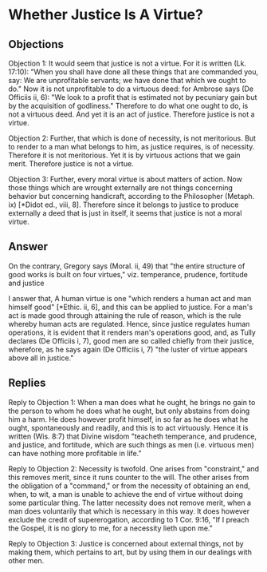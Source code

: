 # Whether Justice Is A Virtue?

## Objections

Objection 1: It would seem that justice is not a virtue. For it is written (Lk. 17:10): "When you shall have done all these things that are commanded you, say: We are unprofitable servants; we have done that which we ought to do." Now it is not unprofitable to do a virtuous deed: for Ambrose says (De Officiis ii, 6): "We look to a profit that is estimated not by pecuniary gain but by the acquisition of godliness." Therefore to do what one ought to do, is not a virtuous deed. And yet it is an act of justice. Therefore justice is not a virtue.

Objection 2: Further, that which is done of necessity, is not meritorious. But to render to a man what belongs to him, as justice requires, is of necessity. Therefore it is not meritorious. Yet it is by virtuous actions that we gain merit. Therefore justice is not a virtue.

Objection 3: Further, every moral virtue is about matters of action. Now those things which are wrought externally are not things concerning behavior but concerning handicraft, according to the Philosopher (Metaph. ix) [*Didot ed., viii, 8]. Therefore since it belongs to justice to produce externally a deed that is just in itself, it seems that justice is not a moral virtue.

## Answer

On the contrary, Gregory says (Moral. ii, 49) that "the entire structure of good works is built on four virtues," viz. temperance, prudence, fortitude and justice

I answer that, A human virtue is one "which renders a human act and man himself good" [*Ethic. ii, 6], and this can be applied to justice. For a man's act is made good through attaining the rule of reason, which is the rule whereby human acts are regulated. Hence, since justice regulates human operations, it is evident that it renders man's operations good, and, as Tully declares (De Officiis i, 7), good men are so called chiefly from their justice, wherefore, as he says again (De Officiis i, 7) "the luster of virtue appears above all in justice."

## Replies

Reply to Objection 1: When a man does what he ought, he brings no gain to the person to whom he does what he ought, but only abstains from doing him a harm. He does however profit himself, in so far as he does what he ought, spontaneously and readily, and this is to act virtuously. Hence it is written (Wis. 8:7) that Divine wisdom "teacheth temperance, and prudence, and justice, and fortitude, which are such things as men (i.e. virtuous men) can have nothing more profitable in life."

Reply to Objection 2: Necessity is twofold. One arises from "constraint," and this removes merit, since it runs counter to the will. The other arises from the obligation of a "command," or from the necessity of obtaining an end, when, to wit, a man is unable to achieve the end of virtue without doing some particular thing. The latter necessity does not remove merit, when a man does voluntarily that which is necessary in this way. It does however exclude the credit of supererogation, according to 1 Cor. 9:16, "If I preach the Gospel, it is no glory to me, for a necessity lieth upon me."

Reply to Objection 3: Justice is concerned about external things, not by making them, which pertains to art, but by using them in our dealings with other men.